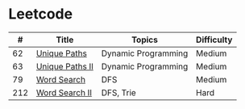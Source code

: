 # Leetcode

| #    | Title                                                        | Topics              | Difficulty |
| ---- | ------------------------------------------------------------ | ------------------- | ---------- |
| 62   | [Unique Paths](https://github.com/1464439923/leetcode/blob/master/python/UniquePath(62%2C63%2C980).md) | Dynamic Programming | Medium     |
| 63   | [Unique Paths II](https://github.com/1464439923/leetcode/blob/master/python/UniquePath(62%2C63%2C980).md) | Dynamic Programming | Medium     |
| 79   | [Word Search](https://github.com/1464439923/leetcode/blob/master/python/WordSearch(79%2C%20212).md) | DFS                 | Medium     |
| 212  | [Word Search II](https://github.com/1464439923/leetcode/blob/master/python/WordSearch(79%2C%20212).md) | DFS, Trie           | Hard       |

